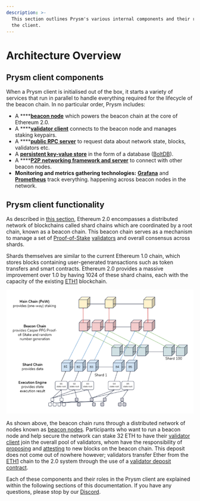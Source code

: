 ```yaml
---
description: >-
  This section outlines Prysm's various internal components and their role in
  the client.
---
```


# Architecture Overview

## Prysm client components

When a Prysm client is initialised out of the box, it starts a variety of services that run in parallel to handle everything required for the lifecycle of the beacon chain. In no particular order, Prysm includes:

* A ****[**beacon node**](the-beacon-chain.md) which powers the beacon chain at the core of Ethereum 2.0.
* A ****[**validator client**](validator-clients.md) connects to the beacon node and manages staking keypairs.
* A ****[**public RPC server**](ethereum-2.0-public-api-1.md) to request data about network state, blocks, validators etc.
* A [**persistent key-value store**](database-backend-boltdb.md) in the form of a database \([BoltDB](database-backend-boltdb.md)\).
* A ****[**P2P networking framework and server**](p2p-networking.md) to connect with other beacon nodes.
* **Monitoring and metrics gathering technologies:** [**Grafana**](https://grafana.com/) and [**Prometheus**](https://prometheus.io) track everything. happening across beacon nodes in the network.

## Prysm client functionality

As described in [this section](../introduction/ethereum-2.0.md), Ethereum 2.0 encompasses a distributed network of blockchains called shard chains which are coordinated by a root chain, known as a beacon chain. This beacon chain serves as a mechanism to manage a set of [Proof-of-Stake](../glossaries/terminology.md#proof-of-stake-pos) [validators](../glossaries/terminology.md#validator) and overall consensus across shards. 

Shards themselves are similar to the current Ethereum 1.0 chain, which stores blocks containing user-generated transactions such as token transfers and smart contracts. Ethereum 2.0 provides a massive improvement over 1.0 by having 1024 of these shard chains, each with the capacity of the existing [ETH1](../glossaries/terminology.md#eth1) blockchain. 

![A visualisation of the Ethereum 2.0 protocol](../.gitbook/assets/1-oqavlqtl-oinw0bnpjw9jg.png)

As shown above, the beacon chain runs through a distributed network of nodes known as [beacon nodes](the-beacon-chain.md). Participants who want to run a beacon node and help secure the network can stake 32 ETH to have their [validator client](validator-clients.md) join the overall pool of validators, whom have the responsibility of [proposing](../glossaries/terminology.md#propose) and [attesting](../glossaries/terminology.md#attest) to new blocks on the beacon chain. This deposit does not come out of nowhere however; validators transfer Ether from the [ETH1](../glossaries/terminology.md#eth1) chain to the 2.0 system through the use of a [validator deposit contract](validator-deposit-contract.md). 

Each of these components and their roles in the Prysm client are explained within the following sections of this documentation. If you have any questions, please stop by our [Discord](https://discord.gg/KSA7rPr).



